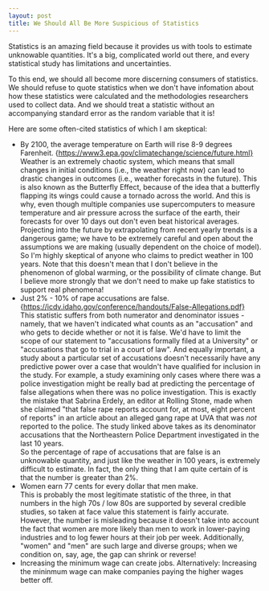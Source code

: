 ```yaml
---
layout: post
title: We Should All Be More Suspicious of Statistics
---
```


Statistics is an amazing field because it provides us with tools to estimate unknowable quantities. It's a big, complicated world out there, and every statistical study has limitations and uncertainties.

To this end, we should all become more discerning consumers of statistics.  We should refuse to quote statistics when we don't have 
infomation about how these statistics were calculated and the methodologies researchers used to collect data.  And we should treat a statistic without an accompanying standard error as the random variable that it is!

Here are some often-cited statistics of which I am skeptical:

* By 2100, the average temperature on Earth will rise 8-9 degrees Farenheit. {https://www3.epa.gov/climatechange/science/future.html}  
Weather is an extremely chaotic system, which means that small changes in initial conditions (i.e., the weather right now) can lead to drastic changes in outcomes (i.e., weather forecasts in the future).  This is also known as the Butterfly Effect, because of the idea that a butterfly flapping its wings could cause a tornado across the world.  And this is why, even though multiple companies use supercomputers to measure temperature and air pressure across the surface of the earth, their forecasts for over 10 days out don't even beat historical averages.  Projecting into the future by extrapolating from recent yearly trends is a dangerous game; we have to be extremely careful and open about the assumptions we are making (usually dependent on the choice of model). So I'm highly skeptical of anyone who claims to predict weather in 100 years.  Note that this doesn't mean that I don't believe in the phenomenon of global warming, or the possibility of climate change.  But I believe more strongly that we don't need to make up fake statistics to support real phenomena!
* Just 2% - 10% of rape accusations are false. {https://icdv.idaho.gov/conference/handouts/False-Allegations.pdf}  
This statistic suffers from both numerator and denominator issues - namely, that we haven't indicated what counts as an "accusation" and who gets to decide whether or not it is false.  We'd have to limit the scope of our statement to "accusations formally filed at a University" or "accusations that go to trial in a court of law". And equally important, a study about a particular set of accusations doesn't necessarily have any predictive power over a case that wouldn't have qualified for inclusion in the study.  For example, a study examining only cases where there was a police investigation might be really bad at predicting the percentage of false allegations when there was no police investigation.  This is exactly the mistake that Sabrina Erdely, an editor at Rolling Stone, made when she claimed "that false rape reports account for, at most, eight percent of reports" in an article about an alleged gang rape at UVA that was *not* reported to the police. 
The study linked above takes as its denominator accusations that the Northeastern Police Department investigated in the last 10 years.  
So the percentage of rape of accusations that are false is an unknowable quantity, and just like the weather in 100 years, is extremely difficult to estimate. In fact, the only thing that I am quite certain of is that the number is greater than 2%.  
* Women earn 77 cents for every dollar that men make.  
This is probably the most legitimate statistic of the three, in that numbers in the high 70s / low 80s are supported by several credible studies, so taken at face value this statement is fairly accurate. However, the number is misleading because it doesn't take into account the fact that women are more likely than men to work in lower-paying industries and to log fewer hours at their job per week.  Additionally, "women" and "men" are such large and diverse groups; when we condition on, say, age, the gap can shrink or reverse!
* Increasing the minimum wage can create jobs. Alternatively: Increasing the mininmum wage can make companies paying the higher wages better off.  
